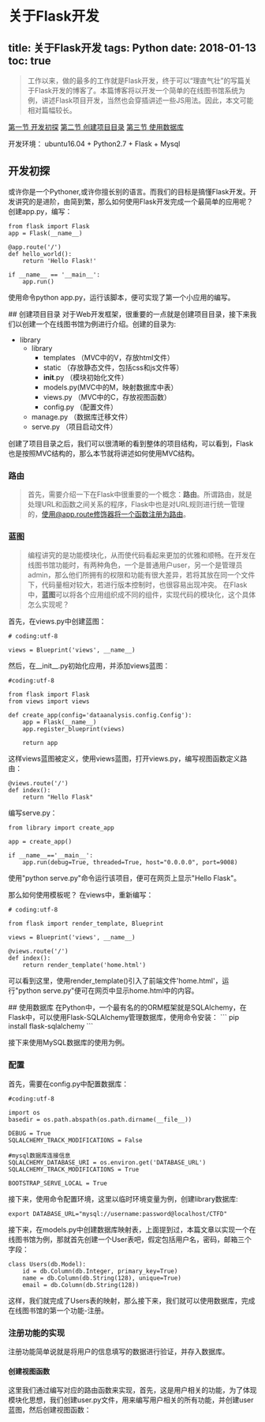 ﻿# 关于Flask开发
title: 关于Flask开发
tags: Python
date: 2018-01-13
toc: true
---
> 工作以来，做的最多的工作就是Flask开发，终于可以“理直气壮”的写篇关于Flask开发的博客了。本篇博客将以开发一个简单的在线图书馆系统为例，讲述Flask项目开发，当然也会穿插讲述一些JS用法。因此，本文可能相对篇幅较长。

<!--more-->
[第一节 开发初探](#first)
[第二节 创建项目目录](#second)
[第三节 使用数据库](#third)

开发环境： ubuntu16.04 + Python2.7 + Flask + Mysql
<span id = "first">
## 开发初探
或许你是一个Pythoner,或许你擅长别的语言。而我们的目标是搞懂Flask开发。开发讲究的是进阶，由简到繁，那么如何使用Flask开发完成一个最简单的应用呢？
创建app.py，编写：
```
from flask import Flask
app = Flask(__name__)

@app.route('/')
def hello_world():
    return 'Hello Flask!'

if __name__ == '__main__':
    app.run()
```
使用命令python app.py，运行该脚本，便可实现了第一个小应用的编写。
</span>

<span id = "second">
## 创建项目目录
对于Web开发框架，很重要的一点就是创建项目目录，接下来我们以创建一个在线图书馆为例进行介绍。创建的目录为:

 -  library 
    - library
        - templates （MVC中的V，存放html文件）
        - static （存放静态文件，包括css和js文件等）
        - __init__.py （模块初始化文件）
        - models.py(MVC中的M，映射数据库中表）
        - views.py （MVC中的C，存放视图函数）
        - config.py （配置文件）
    - manage.py  （数据库迁移文件）
    - serve.py （项目启动文件）
    
创建了项目目录之后，我们可以很清晰的看到整体的项目结构，可以看到，Flask也是按照MVC结构的，那么本节就将讲述如何使用MVC结构。

### 路由
> 首先，需要介绍一下在Flask中很重要的一个概念：**路由**。所谓路由，就是处理URL和函数之间关系的程序，Flask中也是对URL规则进行统一管理的，使用@app.route修饰器将一个函数注册为路由。

### 蓝图
> 编程讲究的是功能模块化，从而使代码看起来更加的优雅和顺畅。在开发在线图书馆功能时，有两种角色，一个是普通用户user，另一个是管理员admin，那么他们所拥有的权限和功能有很大差异，若将其放在同一个文件下，代码量相对较大，若进行版本控制时，也很容易出现冲突。
在Flask中，**蓝图**可以将各个应用组织成不同的组件，实现代码的模块化，这个具体怎么实现呢？

首先，在views.py中创建蓝图：
```
# coding:utf-8

views = Blueprint('views', __name__)

```

然后，在__init__.py初始化应用，并添加views蓝图：
```
#coding:utf-8

from flask import Flask
from views import views

def create_app(config='dataanalysis.config.Config'):
    app = Flask(__name__)
    app.register_blueprint(views)

    return app
```

这样views蓝图被定义，使用views蓝图，打开views.py，编写视图函数定义路由：

```
@views.route('/')
def index():
    return "Hello Flask"
```

编写serve.py：

```
from library import create_app

app = create_app()

if __name__=='__main__':
    app.run(debug=True, threaded=True, host="0.0.0.0", port=9008)
```

使用"python serve.py"命令运行该项目，便可在网页上显示"Hello Flask"。

那么如何使用模板呢？
在views中，重新编写：
```
# coding:utf-8

from flask import render_template, Blueprint

views = Blueprint('views', __name__)

@views.route('/')
def index():
    return render_template('home.html')
```

可以看到这里，使用render_template()引入了前端文件'home.html'，运行"python serve.py"便可在网页中显示home.html中的内容。
</span>

<span id = "third">
## 使用数据库
在Python中，一个最有名的的ORM框架就是SQLAlchemy，在Flask中，可以使用Flask-SQLAlchemy管理数据库，使用命令安装：
```
pip install flask-sqlalchemy
```


接下来使用MySQL数据库的使用为例。
### 配置
首先，需要在config.py中配置数据库：

```
#coding:utf-8

import os
basedir = os.path.abspath(os.path.dirname(__file__))

DEBUG = True
SQLALCHEMY_TRACK_MODIFICATIONS = False

#mysql数据库连接信息
SQLALCHEMY_DATABASE_URI = os.environ.get('DATABASE_URL')
SQLALCHEMY_TRACK_MODIFICATIONS = True

BOOTSTRAP_SERVE_LOCAL = True
```

接下来，使用命令配置环境，这里以临时环境变量为例，创建library数据库:

```
export DATABASE_URL="mysql://username:password@localhost/CTFD"
```

接下来，在models.py中创建数据库映射表，上面提到过，本篇文章以实现一个在线图书馆为例，那就首先创建一个User表吧，假定包括用户名，密码，邮箱三个字段：

```
class Users(db.Model):
    id = db.Column(db.Integer, primary_key=True)
    name = db.Column(db.String(128), unique=True)
    email = db.Column(db.String(128))
```

这样，我们就完成了Users表的映射，那么接下来，我们就可以使用数据库，完成在线图书馆的第一个功能-注册。
### 注册功能的实现
注册功能简单说就是将用户的信息填写的数据进行验证，并存入数据库。
#### 创建视图函数
这里我们通过编写对应的路由函数来实现，首先，这是用户相关的功能，为了体现模块化思想，我们创建user.py文件，用来编写用户相关的所有功能，并创建user蓝图，然后创建视图函数：
```

```


</span>
